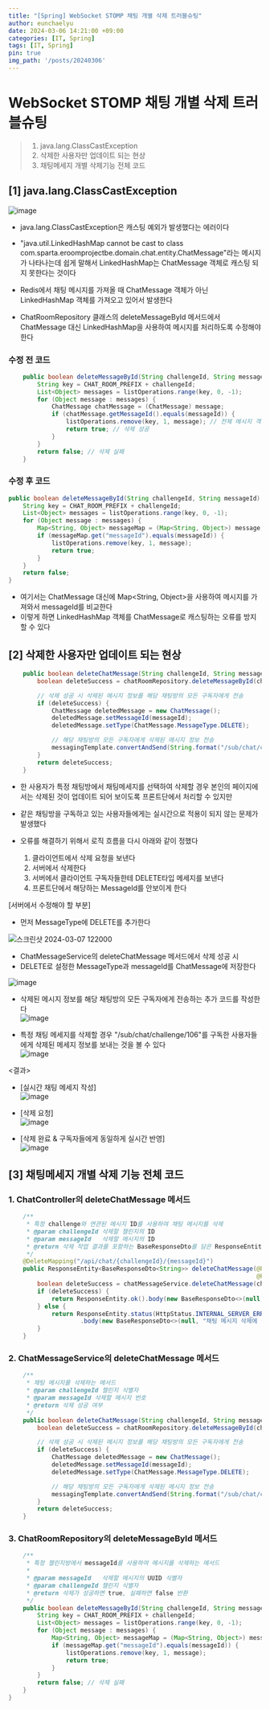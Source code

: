 ```yaml
---
title: "[Spring] WebSocket STOMP 채팅 개별 삭제 트러블슈팅"
author: eunchaelyu
date: 2024-03-06 14:21:00 +09:00
categories: [IT, Spring]
tags: [IT, Spring]
pin: true
img_path: '/posts/20240306'
---
```


# WebSocket STOMP 채팅 개별 삭제 트러블슈팅 
> 1. java.lang.ClassCastException
> 2. 삭제한 사용자만 업데이트 되는 현상    
> 3. 채팅메세지 개별 삭제기능 전체 코드    

    
## [1] java.lang.ClassCastException       
![image](https://github.com/eunchaelyu/eunchaelyu.github.io/assets/119996957/e015156d-b575-4c2d-8718-4584300c7d79)    

- java.lang.ClassCastException은 캐스팅 예외가 발생했다는 에러이다
- "java.util.LinkedHashMap cannot be cast to class com.sparta.eroomprojectbe.domain.chat.entity.ChatMessage"라는 메시지가 나타나는데 쉽게 말해서 LinkedHashMap는 ChatMessage 객체로 캐스팅 되지 못한다는 것이다
  

- Redis에서 채팅 메시지를 가져올 때 ChatMessage 객체가 아닌 LinkedHashMap 객체를 가져오고 있어서 발생한다
- ChatRoomRepository 클래스의 deleteMessageById 메서드에서 ChatMessage 대신 LinkedHashMap을 사용하여 메시지를 처리하도록 수정해야 한다
  

### 수정 전 코드    

```java
    public boolean deleteMessageById(String challengeId, String messageId) {
        String key = CHAT_ROOM_PREFIX + challengeId;
        List<Object> messages = listOperations.range(key, 0, -1);
        for (Object message : messages) {
            ChatMessage chatMessage = (ChatMessage) message;
            if (chatMessage.getMessageId().equals(messageId)) {
                listOperations.remove(key, 1, message); // 전체 메시지 객체를 제공하여 삭제
                return true; // 삭제 성공
            }
        }
        return false; // 삭제 실패
    }
```

### 수정 후 코드    

```java
public boolean deleteMessageById(String challengeId, String messageId) {
    String key = CHAT_ROOM_PREFIX + challengeId;
    List<Object> messages = listOperations.range(key, 0, -1);
    for (Object message : messages) {
        Map<String, Object> messageMap = (Map<String, Object>) message;
        if (messageMap.get("messageId").equals(messageId)) {
            listOperations.remove(key, 1, message);
            return true;
        }
    }
    return false;
}
```

- 여기서는 ChatMessage 대신에 Map<String, Object>을 사용하여 메시지를 가져와서 messageId를 비교한다
- 이렇게 하면 LinkedHashMap 객체를 ChatMessage로 캐스팅하는 오류를 방지할 수 있다




## [2] 삭제한 사용자만 업데이트 되는 현상        

```java
    public boolean deleteChatMessage(String challengeId, String messageId) {
        boolean deleteSuccess = chatRoomRepository.deleteMessageById(challengeId, messageId);

        // 삭제 성공 시 삭제된 메시지 정보를 해당 채팅방의 모든 구독자에게 전송
        if (deleteSuccess) {
            ChatMessage deletedMessage = new ChatMessage();
            deletedMessage.setMessageId(messageId);
            deletedMessage.setType(ChatMessage.MessageType.DELETE);

            // 해당 채팅방의 모든 구독자에게 삭제된 메시지 정보 전송
            messagingTemplate.convertAndSend(String.format("/sub/chat/challenge/%s", challengeId), deletedMessage);
        }
        return deleteSuccess;
    }
```

- 한 사용자가 특정 채팅방에서 채팅메세지를 선택하여 삭제할 경우 본인의 페이지에서는 삭제된 것이 업데이트 되어 보이도록 프론트단에서 처리할 수 있지만
- 같은 채팅방을 구독하고 있는 사용자들에게는 실시간으로 적용이 되지 않는 문제가 발생했다

- 오류를 해결하기 위해서 로직 흐름을 다시 아래와 같이 정했다    
  1) 클라이언트에서 삭제 요청을 보낸다    
  2) 서버에서 삭제한다      
  3) 서버에서 클라이언트 구독자들한테 DELETE타입 메세지를 보낸다    
  4) 프론트단에서 해당하는 MessageId를 안보이게 한다    

[서버에서 수정해야 할 부분]
- 먼저 MessageType에 DELETE를 추가한다

![스크린샷 2024-03-07 122000](https://github.com/eunchaelyu/eunchaelyu.github.io/assets/119996957/1906e735-39da-423c-abd6-2f62a66fc665)            

- ChatMessageService의 deleteChatMessage 메서드에서 삭제 성공 시
- DELETE로 설정한 MessageType과 messageId를 ChatMessage에 저장한다       

![image](https://github.com/eunchaelyu/eunchaelyu.github.io/assets/119996957/c74a2ddf-4329-4d3e-8fe8-ffab46442941)    

- 삭제된 메시지 정보를 해당 채팅방의 모든 구독자에게 전송하는 추가 코드를 작성한다        
![image](https://github.com/eunchaelyu/eunchaelyu.github.io/assets/119996957/cc3773cd-ef0b-4a00-9f18-5421eadb2397)    

- 특정 채팅 메세지를 삭제할 경우 "/sub/chat/challenge/106"를 구독한 사용자들에게 삭제된 메세지 정보를 보내는 것을 볼 수 있다    
![image](https://github.com/eunchaelyu/eunchaelyu.github.io/assets/119996957/d5381338-64fc-4582-a1cc-a77e949d1f34)    


<결과>        

- [실시간 채팅 메세지 작성]    
![image](https://github.com/eunchaelyu/eunchaelyu.github.io/assets/119996957/a227d59d-d957-4ff9-a219-fd18fa9ae071)        
 
- [삭제 요청]        
![image](https://github.com/eunchaelyu/eunchaelyu.github.io/assets/119996957/b1b3da83-0851-4320-9ff1-6d13c8b77442)    

- [삭제 완료 & 구독자들에게 동일하게 실시간 반영]        
![image](https://github.com/eunchaelyu/eunchaelyu.github.io/assets/119996957/db9849f4-483b-40f2-85b8-a8da389eeff4)    
      


## [3] 채팅메세지 개별 삭제 기능 전체 코드     

### 1. ChatController의 deleteChatMessage 메서드            

```java    
    /**
     * 특정 challenge와 연관된 메시지 ID를 사용하여 채팅 메시지를 삭제
     * @param challengeId 삭제할 챌린지의 ID
     * @param messageId   삭제할 메시지의 ID
     * @return 삭제 작업 결과를 포함하는 BaseResponseDto를 담은 ResponseEntity
     */
    @DeleteMapping("/api/chat/{challengeId}/{messageId}")
    public ResponseEntity<BaseResponseDto<String>> deleteChatMessage(@PathVariable String challengeId,
                                                                     @PathVariable String messageId) {
        boolean deleteSuccess = chatMessageService.deleteChatMessage(challengeId, messageId);
        if (deleteSuccess) {
            return ResponseEntity.ok().body(new BaseResponseDto<>(null, "채팅 메시지가 성공적으로 삭제되었습니다.", HttpStatus.OK));
        } else {
            return ResponseEntity.status(HttpStatus.INTERNAL_SERVER_ERROR)
                    .body(new BaseResponseDto<>(null, "채팅 메시지 삭제에 실패했습니다.", HttpStatus.INTERNAL_SERVER_ERROR));
        }
    }
```

### 2. ChatMessageService의 deleteChatMessage 메서드    

```java    
    /**
     * 채팅 메시지를 삭제하는 메서드
     * @param challengeId 챌린지 식별자
     * @param messageId 삭제할 메시지 번호
     * @return 삭제 성공 여부
     */
    public boolean deleteChatMessage(String challengeId, String messageId) {
        boolean deleteSuccess = chatRoomRepository.deleteMessageById(challengeId, messageId);

        // 삭제 성공 시 삭제된 메시지 정보를 해당 채팅방의 모든 구독자에게 전송
        if (deleteSuccess) {
            ChatMessage deletedMessage = new ChatMessage();
            deletedMessage.setMessageId(messageId);
            deletedMessage.setType(ChatMessage.MessageType.DELETE);

            // 해당 채팅방의 모든 구독자에게 삭제된 메시지 정보 전송
            messagingTemplate.convertAndSend(String.format("/sub/chat/challenge/%s", challengeId), deletedMessage);
        }
        return deleteSuccess;
    }
```    


### 3. ChatRoomRepository의 deleteMessageById 메서드       

```java    
    /**
     * 특정 챌린지방에서 messageId를 사용하여 메시지를 삭제하는 메서드
     *
     * @param messageId   삭제할 메시지의 UUID 식별자
     * @param challengeId 챌린지 식별자
     * @return 삭제가 성공하면 true, 실패하면 false 반환
     */
    public boolean deleteMessageById(String challengeId, String messageId) {
        String key = CHAT_ROOM_PREFIX + challengeId;
        List<Object> messages = listOperations.range(key, 0, -1);
        for (Object message : messages) {
            Map<String, Object> messageMap = (Map<String, Object>) message;
            if (messageMap.get("messageId").equals(messageId)) {
                listOperations.remove(key, 1, message);
                return true;
            }
        }
        return false; // 삭제 실패
    }
}
```    



